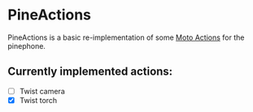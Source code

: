 # PineActions
PineActions is a basic re-implementation of some [Moto Actions](https://play.google.com/store/apps/details?id=com.motorola.actions&hl=en_US&gl=US) for the pinephone.

## Currently implemented actions:

 - [ ] Twist camera
 - [x] Twist torch
